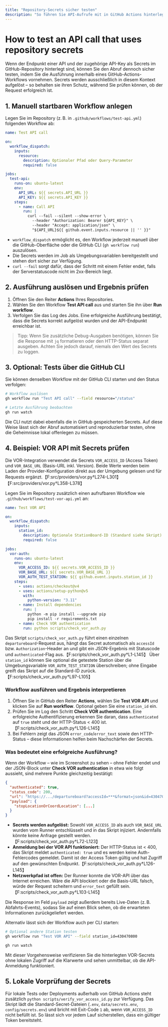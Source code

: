 ```yaml
---
title: "Repository-Secrets sicher testen"
description: "So führen Sie API-Aufrufe mit in GitHub Actions hinterlegten Secrets aus, ohne die Zugangsdaten lokal preiszugeben."
---
```


# How to test an API call that uses repository secrets

Wenn der Endpunkt einer API und der zugehörige API-Key als Secrets im GitHub-Repository hinterlegt sind, können Sie den Abruf dennoch sicher testen, indem Sie die Ausführung innerhalb eines GitHub-Actions-Workflows vornehmen. Secrets werden ausschließlich in diesem Kontext aufgelöst – so behalten sie ihren Schutz, während Sie prüfen können, ob der Request erfolgreich ist.

## 1. Manuell startbaren Workflow anlegen

Legen Sie im Repository (z. B. in `.github/workflows/test-api.yml`) folgenden Workflow ab:

```yaml
name: Test API call

on:
  workflow_dispatch:
    inputs:
      resource:
        description: Optionaler Pfad oder Query-Parameter
        required: false

jobs:
  test-api:
    runs-on: ubuntu-latest
    env:
      API_URL: ${{ secrets.API_URL }}
      API_KEY: ${{ secrets.API_KEY }}
    steps:
      - name: Call API
        run: |
          curl --fail --silent --show-error \ 
            --header "Authorization: Bearer ${API_KEY}" \ 
            --header "Accept: application/json" \ 
            "${API_URL}${{ github.event.inputs.resource || '' }}"
```

* `workflow_dispatch` ermöglicht es, den Workflow jederzeit manuell über die GitHub-Oberfläche oder die GitHub CLI (`gh workflow run`) auszulösen.
* Die Secrets werden im Job als Umgebungsvariablen bereitgestellt und stehen dort sicher zur Verfügung.
* `curl --fail` sorgt dafür, dass der Schritt mit einem Fehler endet, falls der Serverstatuscode nicht im 2xx-Bereich liegt.

## 2. Ausführung auslösen und Ergebnis prüfen

1. Öffnen Sie den Reiter **Actions** Ihres Repositories.
2. Wählen Sie den Workflow **Test API call** aus und starten Sie ihn über **Run workflow**.
3. Verfolgen Sie das Log des Jobs. Eine erfolgreiche Ausführung bestätigt, dass die Secrets korrekt aufgelöst wurden und der API-Endpunkt erreichbar ist.

> Tipp: Wenn Sie zusätzliche Debug-Ausgaben benötigen, können Sie die Response mit `jq` formatieren oder den HTTP-Status separat ausgeben. Achten Sie jedoch darauf, niemals den Wert des Secrets zu loggen.

## 3. Optional: Tests über die GitHub CLI

Sie können denselben Workflow mit der GitHub CLI starten und den Status verfolgen:

```bash
# Workflow auslösen
gh workflow run "Test API call" --field resource="/status"

# Letzte Ausführung beobachten
gh run watch
```

Die CLI nutzt dabei ebenfalls die in GitHub gespeicherten Secrets. Auf diese Weise lässt sich der Abruf automatisiert und reproduzierbar testen, ohne die Geheimnisse lokal offenlegen zu müssen.

## 4. Beispiel: VOR API mit Secrets prüfen

Die VOR-Integration verwendet die Secrets `VOR_ACCESS_ID` (Access Token) und `VOR_BASE_URL` (Basis-URL inkl. Version). Beide Werte werden beim Laden der Provider-Konfiguration direkt aus der Umgebung gelesen und für Requests ergänzt.【F:src/providers/vor.py†L274-L301】【F:src/providers/vor.py†L358-L378】

Legen Sie im Repository zusätzlich einen aufrufbaren Workflow wie `.github/workflows/test-vor-api.yml` an:

```yaml
name: Test VOR API

on:
  workflow_dispatch:
    inputs:
      station_id:
        description: Optionale StationBoard-ID (Standard siehe Skript)
        required: false

jobs:
  vor-auth:
    runs-on: ubuntu-latest
    env:
      VOR_ACCESS_ID: ${{ secrets.VOR_ACCESS_ID }}
      VOR_BASE_URL: ${{ secrets.VOR_BASE_URL }}
      VOR_AUTH_TEST_STATION: ${{ github.event.inputs.station_id }}
    steps:
      - uses: actions/checkout@v4
      - uses: actions/setup-python@v5
        with:
          python-version: "3.11"
      - name: Install dependencies
        run: |
          python -m pip install --upgrade pip
          pip install -r requirements.txt
      - name: Check VOR authentication
        run: python scripts/check_vor_auth.py
```

Das Skript `scripts/check_vor_auth.py` führt einen einzelnen `departureboard`-Request aus, hängt das Secret automatisch als `accessId` bzw. `Authorization`-Header an und gibt ein JSON-Ergebnis mit Statuscode und `authenticated`-Flag aus.【F:scripts/check_vor_auth.py†L1-L145】 Über `station_id` können Sie optional die getestete Station über die Umgebungsvariable `VOR_AUTH_TEST_STATION` überschreiben; ohne Eingabe greift das Skript auf die Standard-ID zurück.【F:scripts/check_vor_auth.py†L97-L105】

### Workflow ausführen und Ergebnis interpretieren

1. Öffnen Sie in GitHub den Reiter **Actions**, wählen Sie **Test VOR API** und klicken Sie auf **Run workflow**. Optional geben Sie eine `station_id` ein.
2. Prüfen Sie im Log den Schritt **Check VOR authentication**. Eine erfolgreiche Authentifizierung erkennen Sie daran, dass `authenticated` auf `true` steht und der HTTP-Status < 400 ist.【F:scripts/check_vor_auth.py†L126-L145】
3. Bei Fehlern zeigt das JSON `error_code`/`error_text` sowie den HTTP-Status – diese Informationen helfen beim Nachschärfen der Secrets.

### Was bedeutet eine erfolgreiche Ausführung?

Wenn der Workflow – wie im Screenshot zu sehen – ohne Fehler endet und der JSON-Block unter **Check VOR authentication** in etwa wie folgt aussieht, sind mehrere Punkte gleichzeitig bestätigt:

```json
{
  "authenticated": true,
  "status_code": 200,
  "url": "https://.../departureboard?accessId=***&format=json&id=430470800",
  "payload": {
    "stopLocationOrCoordLocation": [...]
  }
}
```

* **Secrets werden aufgelöst:** Sowohl `VOR_ACCESS_ID` als auch `VOR_BASE_URL` wurden vom Runner entschlüsselt und in das Skript injiziert. Andernfalls könnte keine Anfrage gestellt werden.【F:scripts/check_vor_auth.py†L72-L123】
* **Anmeldung bei der VOR API funktioniert:** Der HTTP-Status ist < 400, das Skript meldet `authenticated: true` und es werden keine Auth-Fehlercodes gemeldet. Damit ist der Access Token gültig und hat Zugriff auf den gewünschten Endpunkt.【F:scripts/check_vor_auth.py†L126-L145】
* **Netzwerkpfad ist offen:** Der Runner konnte die VOR-API über das Internet erreichen. Wäre die API blockiert oder die Basis-URL falsch, würde der Request scheitern und `error_text` gefüllt sein.【F:scripts/check_vor_auth.py†L103-L145】

Die Response im Feld `payload` zeigt außerdem bereits Live-Daten (z. B. Abfahrts-Events), sodass Sie auf einen Blick sehen, ob die erwarteten Informationen zurückgeliefert werden.

Alternativ lässt sich der Workflow auch per CLI starten:

```bash
# Optional andere Station testen
gh workflow run "Test VOR API" --field station_id=430470800

gh run watch
```

Mit dieser Vorgehensweise verifizieren Sie die hinterlegten VOR-Secrets ohne lokalen Zugriff auf die Klarwerte und sehen unmittelbar, ob die API-Anmeldung funktioniert.

## 5. Lokale Vorprüfung der Secrets

Für lokale Tests oder Deployments außerhalb von GitHub Actions steht zusätzlich
`python scripts/verify_vor_access_id.py` zur Verfügung. Das Skript lädt die
Standard-Secret-Dateien (`.env`, `data/secrets.env`, `config/secrets.env`) und
bricht mit Exit-Code `1` ab, wenn `VOR_ACCESS_ID` nicht befüllt ist. So lässt
sich vor jedem Lauf sicherstellen, dass ein gültiger Token bereitsteht.

